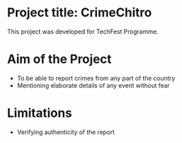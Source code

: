 # Project title: CrimeChitro
This project was developed for TechFest Programme. 
# Aim of the Project
+ To be able to report crimes from any part of the country
+ Mentioning elaborate details of any event without fear

# Limitations
+ Verifying authenticity of the report
